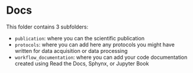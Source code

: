 # Docs

This folder contains 3 subfolders:

- `publication`: where you can the scientific publication
- `protocols`: where you can add here any protocols you might have written for data acquisition or data processing
- `workflow_documentation`: where you can add your code documentation created using Read the Docs, Sphynx, or Jupyter Book